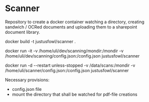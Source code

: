 # Scanner
Repository to create a docker container watching a directory, creating sandwich / OCRed documents and uploading them to a sharepoint document library. 

docker build -t justusfowl/scanner .

docker run -it  -v /home/uli/dev/scanning/mondir:/mondir -v /home/uli/dev/scanning/config.json:/config.json justusfowl/scanner

docker run -d --restart unless-stopped  -v /data/scans:/mondir -v /home/uli/scanner/config.json:/config.json justusfowl/scanner



Necessary provisions: 
* config.json file 
* mount the directory that shall be watched for pdf-file creations
